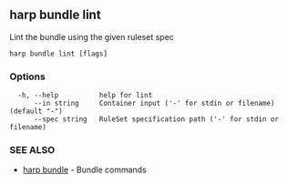 ## harp bundle lint

Lint the bundle using the given ruleset spec

```
harp bundle lint [flags]
```

### Options

```
  -h, --help          help for lint
      --in string     Container input ('-' for stdin or filename) (default "-")
      --spec string   RuleSet specification path ('-' for stdin or filename)
```

### SEE ALSO

* [harp bundle](harp_bundle.md)	 - Bundle commands

